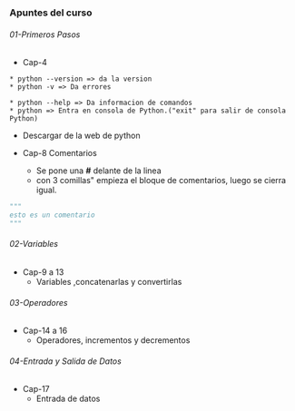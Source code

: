 ### Apuntes del curso

###### 01-Primeros Pasos
* Cap-4
```
* python --version => da la version
* python -v => Da errores

* python --help => Da informacion de comandos
* python => Entra en consola de Python.("exit" para salir de consola Python)
```

* Descargar de la web de python

* Cap-8 Comentarios
    * Se pone una **#** delante de la linea 
    * con 3 comillas" empieza el bloque de comentarios, luego se cierra igual.
```python
"""
esto es un comentario
"""
```

###### 02-Variables
* Cap-9 a 13
    * Variables ,concatenarlas y convertirlas

###### 03-Operadores
* Cap-14 a 16
    *  Operadores, incrementos y decrementos

###### 04-Entrada y Salida de Datos
* Cap-17
    * Entrada de datos
